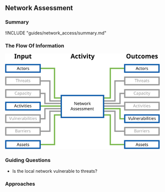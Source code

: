 ## Network Assessment

### Summary

!INCLUDE "guides/network_access/summary.md"

### The Flow Of Information

![Network Assessment Information Flow](content/images/info_flows/network_assessment.svg)

### Guiding Questions

* Is the local network vulnerable to threats?

### Approaches
